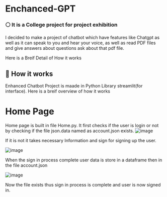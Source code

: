 # Enchanced-GPT

### ⚪ It is a College project for project exhibition

I decided to make a project of chatbot which have features like Chatgpt as well as it can speak to you and hear your voice, as well as read PDF files and give answers about questions ask about that pdf file.

Here is a Breif Detail of How it works

## 🔵 How it works

Enhanced Chatbot Project is maade in Python Library streamlit(for interface). Here is a breif overview of how it works

# Home Page
Home page is built in file Home.py. It first checks if the user is login or not by checking if the file json.data named as account.json exists.
![image](https://github.com/Ebad-urRehman/Enchanced-GPT/assets/125203236/7dc0ed2b-e8e7-4dc1-8752-1ad40b8149cb)

If it is not it takes necessary Information and sign for signing up the user.

![image](https://github.com/Ebad-urRehman/Enchanced-GPT/assets/125203236/18234564-d5ed-41ef-8c57-904489a3986d)

When the sign in process complete user data is store in a dataframe then in the file account.json


![image](https://github.com/Ebad-urRehman/Enchanced-GPT/assets/125203236/f4fd52d0-720f-4e5a-8af6-a289a9785cd3)

Now the file exists thus sign in process is complete and user is now signed in.



